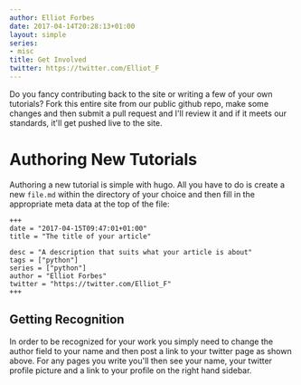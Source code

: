 ```yaml
---
author: Elliot Forbes
date: 2017-04-14T20:28:13+01:00
layout: simple
series:
- misc
title: Get Involved
twitter: https://twitter.com/Elliot_F
---
```


Do you fancy contributing back to the site or writing a few of your own tutorials? Fork this entire site from our public github repo, make some changes and then submit a pull request and I'll review it and if it meets our standards, it'll get pushed live to the site.

# Authoring New Tutorials

Authoring a new tutorial is simple with hugo. All you have to do is create a new `file.md` within the directory of your choice and then fill in the appropriate meta data at the top of the file:

```t
+++
date = "2017-04-15T09:47:01+01:00"
title = "The title of your article"

desc = "A description that suits what your article is about"
tags = ["python"]
series = ["python"]
author = "Elliot Forbes"
twitter = "https://twitter.com/Elliot_F"
+++
```

## Getting Recognition

In order to be recognized for your work you simply need to change the author field to your name and then post a link to your twitter page as shown above. For any pages you write you'll then see your name, your twitter profile picture and a link to your profile on the right hand sidebar.


